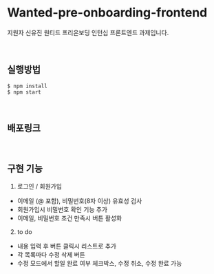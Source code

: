 # Wanted-pre-onboarding-frontend

지원자 신유진 원티드 프리온보딩 인턴십 프론트엔드 과제입니다.

<br>

## 실행방법

```
$ npm install
$ npm start
```

<br>

## 배포링크

<br>

## 구현 기능

1. 로그인 / 회원가입

- 이메일 (@ 포함), 비밀번호(8자 이상) 유효성 검사
- 회원가입시 비밀번호 확인 기능 추가
- 이메일, 비밀번호 조건 만족시 버튼 활성화

2.  to do

- 내용 입력 후 버튼 클릭시 리스트로 추가
- 각 목록마다 수정 삭제 버튼
- 수정 모드에서 할일 완료 여부 체크박스, 수정 취소, 수정 완료 가능

